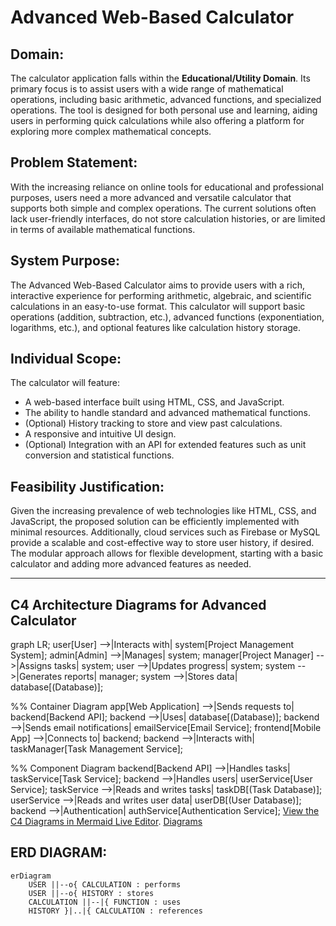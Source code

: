 # Advanced Web-Based Calculator

## Domain:
The calculator application falls within the **Educational/Utility Domain**. Its primary focus is to assist users with a wide range of mathematical operations, including basic arithmetic, advanced functions, and specialized operations. The tool is designed for both personal use and learning, aiding users in performing quick calculations while also offering a platform for exploring more complex mathematical concepts.

## Problem Statement:
With the increasing reliance on online tools for educational and professional purposes, users need a more advanced and versatile calculator that supports both simple and complex operations. The current solutions often lack user-friendly interfaces, do not store calculation histories, or are limited in terms of available mathematical functions.

## System Purpose:
The Advanced Web-Based Calculator aims to provide users with a rich, interactive experience for performing arithmetic, algebraic, and scientific calculations in an easy-to-use format. This calculator will support basic operations (addition, subtraction, etc.), advanced functions (exponentiation, logarithms, etc.), and optional features like calculation history storage.

## Individual Scope:
The calculator will feature:
- A web-based interface built using HTML, CSS, and JavaScript.
- The ability to handle standard and advanced mathematical functions.
- (Optional) History tracking to store and view past calculations.
- A responsive and intuitive UI design.
- (Optional) Integration with an API for extended features such as unit conversion and statistical functions.

## Feasibility Justification:
Given the increasing prevalence of web technologies like HTML, CSS, and JavaScript, the proposed solution can be efficiently implemented with minimal resources. Additionally, cloud services such as Firebase or MySQL provide a scalable and cost-effective way to store user history, if desired. The modular approach allows for flexible development, starting with a basic calculator and adding more advanced features as needed.

---

## C4 Architecture Diagrams for Advanced Calculator

 graph LR;
    user[User] -->|Interacts with| system[Project Management System];
    admin[Admin] -->|Manages| system;
    manager[Project Manager] -->|Assigns tasks| system;
    user -->|Updates progress| system;
    system -->|Generates reports| manager;
    system -->|Stores data| database[(Database)];

%% Container Diagram
    app[Web Application] -->|Sends requests to| backend[Backend API];
    backend -->|Uses| database[(Database)];
    backend -->|Sends email notifications| emailService[Email Service];
    frontend[Mobile App] -->|Connects to| backend;
    backend -->|Interacts with| taskManager[Task Management Service];

%% Component Diagram
    backend[Backend API] -->|Handles tasks| taskService[Task Service];
    backend -->|Handles users| userService[User Service];
    taskService -->|Reads and writes tasks| taskDB[(Task Database)];
    userService -->|Reads and writes user data| userDB[(User Database)];
    backend -->|Authentication| authService[Authentication Service];
 [View the C4 Diagrams in Mermaid Live Editor](https://www.mermaidchart.com/app/projects/ac19d35b-57d7-4e57-bfd8-c5bb398d3655/diagrams/49347f9c-40ed-4388-a153-c0fb89caae92/version/v0.1/edit ).
 [Diagrams](https://github.com/SiphokaziCele/Assignment3AdvancedCalculator/blob/main/Untitled%20diagram-2025-03-02-172106.png)
 


## ERD DIAGRAM:
```mermaid
erDiagram
    USER ||--o{ CALCULATION : performs
    USER ||--o{ HISTORY : stores
    CALCULATION ||--|{ FUNCTION : uses
    HISTORY }|..|{ CALCULATION : references
